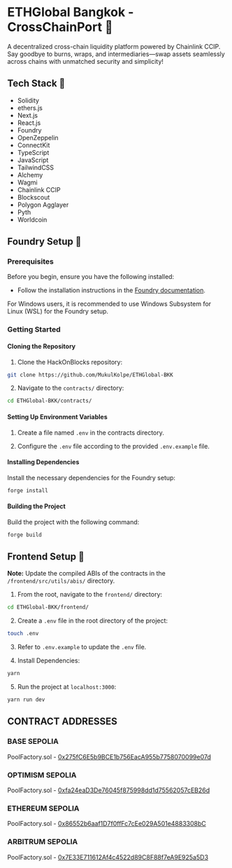 # ETHGlobal Bangkok - CrossChainPort 🚀

A decentralized cross-chain liquidity platform powered by Chainlink CCIP. Say goodbye to burns, wraps, and intermediaries—swap assets seamlessly across chains with unmatched security and simplicity!

## Tech Stack 🧰

- Solidity
- ethers.js
- Next.js
- React.js
- Foundry
- OpenZeppelin
- ConnectKit
- TypeScript
- JavaScript
- TailwindCSS
- Alchemy
- Wagmi
- Chainlink CCIP
- Blockscout
- Polygon Agglayer
- Pyth
- Worldcoin

## Foundry Setup 🚧

### Prerequisites

Before you begin, ensure you have the following installed:

- Follow the installation instructions in the [Foundry documentation](https://book.getfoundry.sh/).

For Windows users, it is recommended to use Windows Subsystem for Linux (WSL) for the Foundry setup.

### Getting Started

#### Cloning the Repository

1. Clone the HackOnBlocks repository:

```bash
git clone https://github.com/MukulKolpe/ETHGlobal-BKK
```

2. Navigate to the `contracts/` directory:

```bash
cd ETHGlobal-BKK/contracts/
```

#### Setting Up Environment Variables

1. Create a file named `.env` in the contracts directory.

2. Configure the `.env` file according to the provided `.env.example` file.

#### Installing Dependencies

Install the necessary dependencies for the Foundry setup:

```bash
forge install
```

#### Building the Project

Build the project with the following command:

```bash
forge build
```

## Frontend Setup 🚧

**Note:** Update the compiled ABIs of the contracts in the `/frontend/src/utils/abis/` directory.

1. From the root, navigate to the `frontend/` directory:

```bash
cd ETHGlobal-BKK/frontend/
```

2. Create a `.env` file in the root directory of the project:

```bash
touch .env
```

3. Refer to `.env.example` to update the `.env` file.

4. Install Dependencies:

```bash
yarn
```

5. Run the project at `localhost:3000`:

```bash
yarn run dev
```

## CONTRACT ADDRESSES

### BASE SEPOLIA

PoolFactory.sol - [0x275fC6E5b9BCE1b756EacA955b7758070099e07d](https://base-sepolia.blockscout.com/address/0x275fC6E5b9BCE1b756EacA955b7758070099e07d
)

### OPTIMISM SEPOLIA

PoolFactory.sol - [0xfa24eaD3De76045f875998dd1d75562057cEB26d](https://optimism-sepolia.blockscout.com/address/0xfa24eaD3De76045f875998dd1d75562057cEB26d)

### ETHEREUM SEPOLIA

PoolFactory.sol - [0x86552b6aaf1D7f0ffFc7cEe029A501e4883308bC](https://eth-sepolia.blockscout.com/address/0x86552b6aaf1D7f0ffFc7cEe029A501e4883308bC)

### ARBITRUM SEPOLIA

PoolFactory.sol - [0x7E33E711612Af4c4522d89C8F88f7eA9E925a5D3
](https://sepolia-explorer.arbitrum.io/address/0x7E33E711612Af4c4522d89C8F88f7eA9E925a5D3
)
